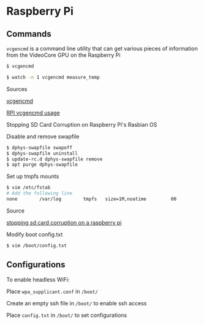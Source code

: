 # Raspberry Pi

## Commands

`vcgencmd` is a command line utility that can get various pieces of information from the VideoCore GPU on the Raspberry Pi
```bash
$ vcgencmd
```
```bash
$ watch -n 1 vcgencmd measure_temp
```
Sources

[vcgencmd](https://www.raspberrypi.org/documentation/raspbian/applications/vcgencmd.md)

[RPI vcgencmd usage](https://elinux.org/RPI_vcgencmd_usage)

Stopping SD Card Corruption on Raspberry Pi's Rasbian OS

Disable and remove swapfile
```bash
$ dphys-swapfile swapoff
$ dphys-swapfile uninstall
$ update-rc.d dphys-swapfile remove
$ apt purge dphys-swapfile
```

Set up tmpfs mounts
```bash
$ vim /etc/fstab
# Add the following line
none        /var/log        tmpfs   size=1M,noatime         00
```
Source

[stopping sd card corruption on a raspberry pi](http://ideaheap.com/2013/07/stopping-sd-card-corruption-on-a-raspberry-pi/)

Modify boot config.txt
```bash
$ vim /boot/config.txt
```

## Configurations
 
To enable headless WiFi:

Place `wpa_supplicant.conf` in `/boot/`

Create an empty ssh file in `/boot/` to enable ssh access

Place `config.txt` in `/boot/` to set configurations
